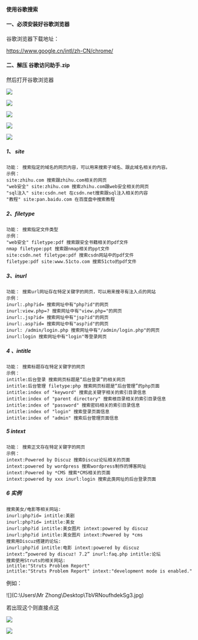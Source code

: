#### 使用谷歌搜索

#### 一、必须安装好谷歌浏览器

谷歌浏览器下载地址：

https://www.google.cn/intl/zh-CN/chrome/

#### 二、解压  谷歌访问助手.zip

然后打开谷歌浏览器

![](https://i.loli.net/2019/10/22/UduRVg1lDZ4OB3n.jpg)



![](https://i.loli.net/2019/10/22/6N29I3eGkJvzAa7.jpg)



![](https://i.loli.net/2019/10/22/J96pdjhKWfOYqIm.jpg)



![](https://i.loli.net/2019/10/22/VTGOsWUe5LFZBjh.jpg)



![](https://i.loli.net/2019/10/22/laAJ348B2I1wYOg.jpg)



##### 1、 site 

```
功能： 搜索指定的域名的网页内容，可以用来搜索子域名、跟此域名相关的内容。 
示例： 
site:zhihu.com 搜索跟zhihu.com相关的网页 
"web安全" site:zhihu.com 搜索zhihu.com跟web安全相关的网页 
"sql注入" site:csdn.net 在csdn.net搜索跟sql注入相关的内容 
"教程" site:pan.baidu.com 在百度盘中搜索教程
```

##### 2、filetype

```
功能： 搜索指定文件类型 
示例： 
"web安全" filetype:pdf 搜索跟安全书籍相关的pdf文件 
nmap filetype:ppt 搜索跟nmap相关的ppt文件 
site:csdn.net filetype:pdf 搜索csdn网站中的pdf文件 
filetype:pdf site:www.51cto.com 搜索51cto的pdf文件
```

##### 3、inurl 

```
功能： 搜索url网址存在特定关键字的网页，可以用来搜寻有注入点的网站 
示例： 
inurl:.php?id= 搜索网址中有"php?id"的网页 
inurl:view.php=? 搜索网址中有"view.php="的网页 
inurl:.jsp?id= 搜索网址中有"jsp?id"的网页 
inurl:.asp?id= 搜索网址中有"asp?id"的网页 
inurl: /admin/login.php 搜索网址中有"/admin/login.php"的网页 
inurl:login 搜索网址中有"login"等登录网页
```

##### 4 、intitle 

```
功能： 搜索标题存在特定关键字的网页 
示例： 
intitle:后台登录 搜索网页标题是“后台登录”的相关网页 
intitle:后台管理 filetype:php 搜索网页标题是“后台管理”的php页面 
intitle:index of "keyword" 搜索此关键字相关的索引目录信息 
intitle:index of "parent directory" 搜索根目录相关的索引目录信息 intitle:index of "password" 搜索密码相关的索引目录信息 
intitle:index of "login" 搜索登录页面信息 
intitle:index of "admin" 搜索后台管理页面信息
```

##### 5 intext 

```
功能： 搜索正文存在特定关键字的网页 
示例： 
intext:Powered by Discuz 搜索Discuz论坛相关的页面 
intext:powered by wordpress 搜索wordpress制作的博客网址 
intext:Powered by *CMS 搜索*CMS相关的页面 
intext:powered by xxx inurl:login 搜索此类网址的后台登录页面
```

##### 6 实例 

```
搜索美女/电影等相关网站: 
inurl:php?id= intitle:美剧 
inurl:php?id= intitle:美女 
inurl:php?id intitle:美女图片 intext:powered by discuz 
inurl:php?id intitle:美女图片 intext:Powered by *cms 
搜索用Discuz搭建的论坛: 
inurl:php?id intitle:电影 intext:powered by discuz 
intext:”powered by discuz! 7.2” inurl:faq.php intitle:论坛 
搜索使用Struts的相关网站: 
intitle:"Struts Problem Report" 
intitle:"Struts Problem Report" intext:"development mode is enabled." 
```

例如：

![](C:\Users\Mr Zhong\Desktop\TbVRNoufhdekSg3.jpg)

若出现这个则直接点这

![](https://i.loli.net/2019/10/22/VqBtgzu2oR8nep7.jpg)

![](https://i.loli.net/2019/10/22/5gHsbzdUmqVWNxf.jpg)